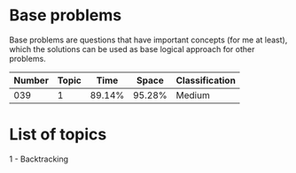 # Base problems

Base problems are questions that have important concepts (for me at least), which the solutions can be used as base logical approach for other problems. 


|Number| Topic | Time | Space|Classification|
|------|-------|------|------|--------------|
|039   | 1     |89.14%|95.28%| Medium       |









# List of topics 

1 - Backtracking 
